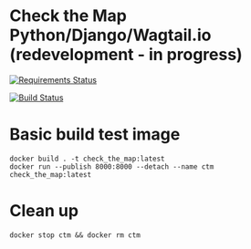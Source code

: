 # Check the Map Python/Django/Wagtail.io (redevelopment - in progress)

[![Requirements Status](https://requires.io/github/asset-web/check_the_map/requirements.svg?branch=master)](https://requires.io/github/asset-web/check_the_map/requirements/?branch=master)

[![Build Status](https://travis-ci.org/asset-web/check_the_map.svg?branch=master)](https://travis-ci.org/asset-web/check_the_map)

# Basic build test image

    docker build . -t check_the_map:latest
    docker run --publish 8000:8000 --detach --name ctm check_the_map:latest

# Clean up

    docker stop ctm && docker rm ctm